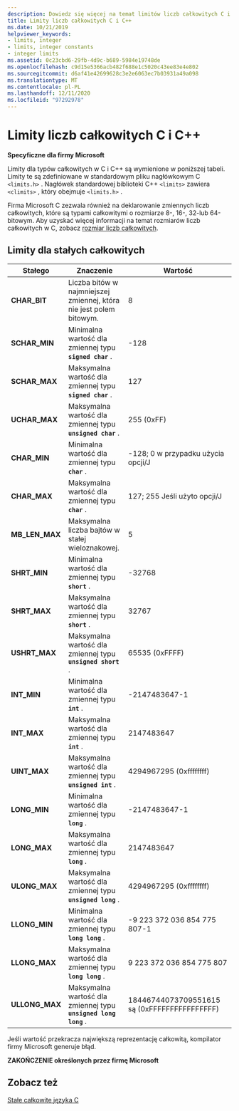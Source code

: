 ```yaml
---
description: Dowiedz się więcej na temat limitów liczb całkowitych C i C++
title: Limity liczb całkowitych C i C++
ms.date: 10/21/2019
helpviewer_keywords:
- limits, integer
- limits, integer constants
- integer limits
ms.assetid: 0c23cbd6-29fb-4d9c-b689-5984e19748de
ms.openlocfilehash: c9d15e5366acb482f688e1c5020c43ee83e4e802
ms.sourcegitcommit: d6af41e42699628c3e2e6063ec7b03931a49a098
ms.translationtype: MT
ms.contentlocale: pl-PL
ms.lasthandoff: 12/11/2020
ms.locfileid: "97292978"
---
```

# <a name="c-and-c-integer-limits"></a>Limity liczb całkowitych C i C++

**Specyficzne dla firmy Microsoft**

Limity dla typów całkowitych w C i C++ są wymienione w poniższej tabeli. Limity te są zdefiniowane w standardowym pliku nagłówkowym C `<limits.h>` . Nagłówek standardowej biblioteki C++ `<limits>` zawiera `<climits>` , który obejmuje `<limits.h>` .

Firma Microsoft C zezwala również na deklarowanie zmiennych liczb całkowitych, które są typami całkowitymi o rozmiarze 8-, 16-, 32-lub 64-bitowym. Aby uzyskać więcej informacji na temat rozmiarów liczb całkowitych w C, zobacz [rozmiar liczb całkowitych](../c-language/c-sized-integer-types.md).

## <a name="limits-on-integer-constants"></a>Limity dla stałych całkowitych

|**Stałego**|Znaczenie|Wartość|
|------------------|-------------|-----------|
|**CHAR_BIT**|Liczba bitów w najmniejszej zmiennej, która nie jest polem bitowym.|8|
|**SCHAR_MIN**|Minimalna wartość dla zmiennej typu **`signed char`** .|-128|
|**SCHAR_MAX**|Maksymalna wartość dla zmiennej typu **`signed char`** .|127|
|**UCHAR_MAX**|Maksymalna wartość dla zmiennej typu **`unsigned char`** .|255 (0xFF)|
|**CHAR_MIN**|Minimalna wartość dla zmiennej typu **`char`** .|-128; 0 w przypadku użycia opcji/J|
|**CHAR_MAX**|Maksymalna wartość dla zmiennej typu **`char`** .|127; 255 Jeśli użyto opcji/J|
|**MB_LEN_MAX**|Maksymalna liczba bajtów w stałej wieloznakowej.|5|
|**SHRT_MIN**|Minimalna wartość dla zmiennej typu **`short`** .|-32768|
|**SHRT_MAX**|Maksymalna wartość dla zmiennej typu **`short`** .|32767|
|**USHRT_MAX**|Maksymalna wartość dla zmiennej typu **`unsigned short`** .|65535 (0xFFFF)|
|**INT_MIN**|Minimalna wartość dla zmiennej typu **`int`** .|-2147483647-1|
|**INT_MAX**|Maksymalna wartość dla zmiennej typu **`int`** .|2147483647|
|**UINT_MAX**|Maksymalna wartość dla zmiennej typu **`unsigned int`** .|4294967295 (0xffffffff)|
|**LONG_MIN**|Minimalna wartość dla zmiennej typu **`long`** .|-2147483647-1|
|**LONG_MAX**|Maksymalna wartość dla zmiennej typu **`long`** .|2147483647|
|**ULONG_MAX**|Maksymalna wartość dla zmiennej typu **`unsigned long`** .|4294967295 (0xffffffff)|
|**LLONG_MIN**|Minimalna wartość dla zmiennej typu **`long long`** .|-9 223 372 036 854 775 807-1|
|**LLONG_MAX**|Maksymalna wartość dla zmiennej typu **`long long`** .|9 223 372 036 854 775 807|
|**ULLONG_MAX**|Maksymalna wartość dla zmiennej typu **`unsigned long long`** .|18446744073709551615 są (0xFFFFFFFFFFFFFFFF)|

Jeśli wartość przekracza największą reprezentację całkowitą, kompilator firmy Microsoft generuje błąd.

**ZAKOŃCZENIE określonych przez firmę Microsoft**

## <a name="see-also"></a>Zobacz też

[Stałe całkowite języka C](../c-language/c-integer-constants.md)
